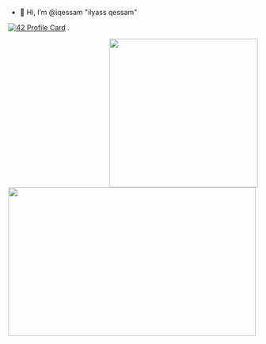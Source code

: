 -  👋 Hi, I’m @iqessam "ilyass qessam"

<!---
iqessam/iqessam is a ✨ special ✨ repository because its `README.md` (this file) appears on your GitHub profile.
You can click the Preview link to take a look at your changes.
--->


[![42 Profile Card](https://1337-readme.vercel.app/api/profile?cursus=42cursus&dark=true&login=iqessam)](https://github.com/mohouyizme/1337-readme)
 .

<img src="https://avatars.githubusercontent.com/u/89594075?s=400&u=ed5c5a4bb91f10693295ff648d579a0165d1d68e&v=4" align="right" width="300" height="300" alt="">
<img src="https://i.ibb.co/Qmnqdj5/template.png" align="left" width="500" height="300" alt="">

